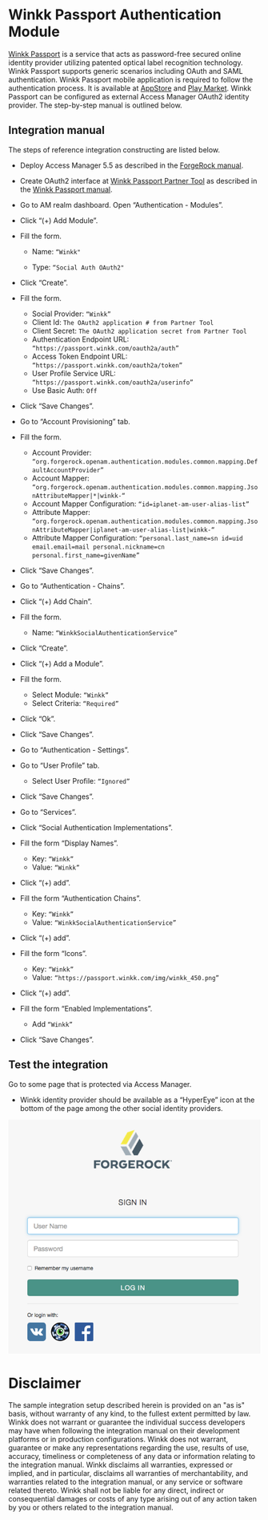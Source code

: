 # Winkk Passport Authentication Module

[Winkk Passport](https://passport.winkk.com/partner) is a service that acts as password-free secured online identity provider utilizing patented optical label recognition technology. Winkk Passport supports generic scenarios including OAuth and SAML authentication.
Winkk Passport mobile application is required to follow the authentication process. It is available at [AppStore](https://itunes.apple.com/us/app/winkkpass-fast-secure-login/id1166258885) and [Play Market](https://play.google.com/store/apps/details?id=com.winkk.winkkpass).
Winkk Passport can be configured as external Access Manager OAuth2 identity provider. The step-by-step manual is outlined below.

## Integration manual
The steps of reference integration constructing are listed below.

* Deploy Access Manager 5.5 as described in the [ForgeRock manual](https://backstage.forgerock.com/docs/am/5.5/quick-start-guide).
* Create OAuth2 interface at [Winkk Passport Partner Tool](https://passport.winkk.com/partner) as described in the [Winkk Passport manual](https://passport.winkk.com/partner/#oauth2-manual).
* Go to AM realm dashboard. Open “Authentication - Modules”.
* Click “(+) Add Module”.

* Fill the form.

    + Name: ```“Winkk"```

    + Type: ```“Social Auth OAuth2" ```

* Click “Create”.

* Fill the form.

    + Social Provider: ```“Winkk”```
    + Client Id: ```The OAuth2 application # from Partner Tool ```
    + Client Secret: ```The OAuth2 application secret from Partner Tool ```
    + Authentication Endpoint URL: ```“https://passport.winkk.com/oauth2a/auth”```
    + Access Token Endpoint URL: ```“https://passport.winkk.com/oauth2a/token”```
    + User Profile Service URL: ```“https://passport.winkk.com/oauth2a/userinfo”```
    + Use Basic Auth: ```Off```

* Click “Save Changes”.

* Go to “Account Provisioning” tab.

* Fill the form.

    + Account Provider: ```“org.forgerock.openam.authentication.modules.common.mapping.DefaultAccountProvider”```
    + Account Mapper: ```“org.forgerock.openam.authentication.modules.common.mapping.JsonAttributeMapper|*|winkk-“```
    + Account Mapper Configuration: ```“id=iplanet-am-user-alias-list”```
    + Attribute Mapper: ```“org.forgerock.openam.authentication.modules.common.mapping.JsonAttributeMapper|iplanet-am-user-alias-list|winkk-“```
    + Attribute Mapper Configuration: ```“personal.last_name=sn id=uid email.email=mail personal.nickname=cn personal.first_name=givenName”```

* Click “Save Changes”.
* Go to “Authentication - Chains”.
* Click “(+) Add Chain”.

* Fill the form.

    + Name: ```“WinkkSocialAuthenticationService”```

* Click “Create”.
* Click “(+) Add a Module”.

* Fill the form.

    + Select Module: ```“Winkk”```
    + Select Criteria: ```“Required”```

* Click “Ok”.

* Click “Save Changes”.

* Go to “Authentication - Settings”.

* Go to “User Profile” tab.

    + Select User Profile: ```“Ignored”```

* Click “Save Changes”.

* Go to “Services”.

* Click “Social Authentication Implementations”.

* Fill the form “Display Names”.

    + Key: ```“Winkk”```
    + Value: ```“Winkk”```

* Click “(+) add”.

* Fill the form “Authentication Chains”.

    + Key: ```“Winkk”```
    + Value: ```“WinkkSocialAuthenticationService”```

* Click “(+) add”.

* Fill the form “Icons”.

    + Key: ```“Winkk”```
    + Value: ```“https://passport.winkk.com/img/winkk_450.png”```

* Click “(+) add”.

* Fill the form “Enabled Implementations”.

    + Add ```“Winkk” ```

* Click “Save Changes”.

## Test the integration

Go to some page that is protected via Access Manager.
* Winkk identity provider should be available as a “HyperEye” icon at the bottom of the page among the other social identity providers.
 
![ScreenShot](./forgerock_login_with_winkk.png)


# Disclaimer
The sample integration setup described herein is provided on an "as is" basis, without warranty of any kind, to the fullest extent permitted by law. Winkk does not warrant or guarantee the individual success developers may have when following the integration manual on their development platforms or in production configurations.
Winkk does not warrant, guarantee or make any representations regarding the use, results of use, accuracy, timeliness or completeness of any data or information relating to the integration manual. Winkk disclaims all warranties, expressed or implied, and in particular, disclaims all warranties of merchantability, and warranties related to the integration manual, or any service or software related thereto.
Winkk shall not be liable for any direct, indirect or consequential damages or costs of any type arising out of any action taken by you or others related to the integration manual.
